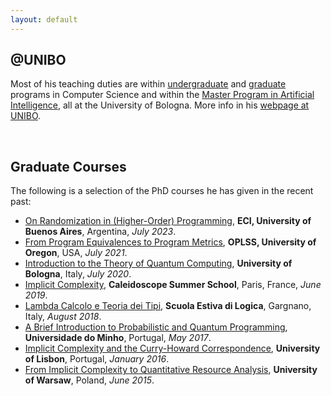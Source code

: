 ```yaml
---
layout: default
---
```


<h2 class="fat-bottom">@UNIBO</h2>
<p class="indentfirst">Most of his teaching duties are within <a href="https://corsi.unibo.it/1cycle/ComputerScience">undergraduate</a> and <a href="https://corsi.unibo.it/2cycle/ComputerScience">graduate</a> programs in Computer Science and within the <a href="https://corsi.unibo.it/2cycle/artificial-intelligence">Master Program in Artificial Intelligence</a>, all at the University of Bologna. More info in his <a href="https://www.unibo.it/sitoweb/ugo.dallago/en">webpage at UNIBO</a>.</p><br>

<h2 class="fat-bottom">Graduate Courses</h2>
<p class="indentfirst">The following is a selection of the PhD courses he has given in the recent past:
<ul>
<li> <a href="https://www.cs.unibo.it/~dallago/ECI2023">On Randomization in (Higher-Order) Programming</a>, <b>ECI, University of Buenos Aires</b>, Argentina, <em>July 2023</em>.</li>
<li> <a href="https://www.cs.uoregon.edu/research/summerschool/summer21/topics.php">From Program Equivalences to Program Metrics</a>, <b>OPLSS, University of Oregon</b>, USA, <em>July 2021</em>.</li>
<li> <a href="http://www.cs.unibo.it/~dallago/TQC2020/">Introduction to the Theory of Quantum Computing</a>, <b>University of Bologna</b>, Italy, <em>July 2020</em>.</li>
<li> <a href="http://www.cs.unibo.it/~dallago/CSCICC/">Implicit Complexity</a>, <b>Caleidoscope Summer School</b>, Paris, France, <em>June 2019</em>.</li>
<li> <a href="http://www.cs.unibo.it/~dallago/LCTT2018/">Lambda Calcolo e Teoria dei Tipi</a>, <b>Scuola Estiva di Logica</b>, Gargnano, Italy, <em>August 2018</em>.</li>
<li> <a href="http://www.cs.unibo.it/~dallago/PROQUA2017/">A Brief Introduction to Probabilistic and Quantum Programming</a>, <b>Universidade do Minho</b>, Portugal, <em>May 2017</em>.</li>
<li> <a href="http://www.cs.unibo.it/~dallago/ICCHC/">Implicit Complexity and the Curry-Howard Correspondence</a>, <b>University of Lisbon</b>, Portugal, <em>January 2016</em>.</li>
<li> <a href="http://www.cs.unibo.it/~dallago/FICQRA/">From Implicit Complexity to Quantitative Resource Analysis</a>, <b>University of Warsaw</b>, Poland, <em>June 2015</em>.</li>
</ul>
</p>